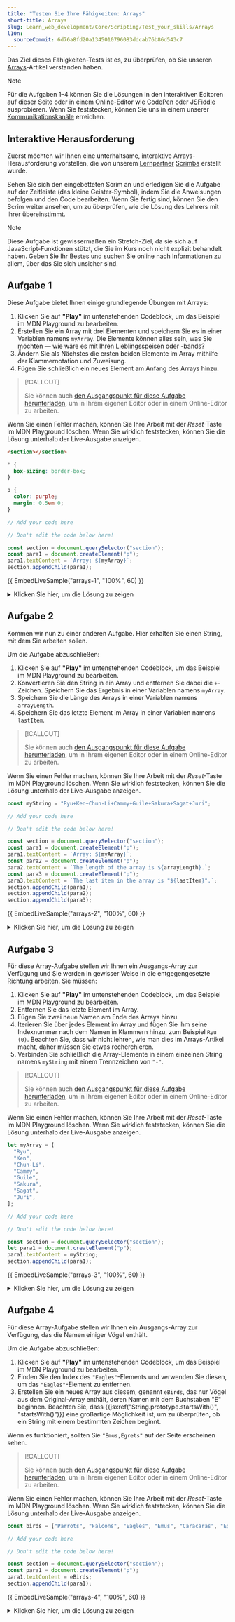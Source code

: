 ```yaml
---
title: "Testen Sie Ihre Fähigkeiten: Arrays"
short-title: Arrays
slug: Learn_web_development/Core/Scripting/Test_your_skills/Arrays
l10n:
  sourceCommit: 6d76a8fd20a1345010796083ddcab76b86d543c7
---
```


Das Ziel dieses Fähigkeiten-Tests ist es, zu überprüfen, ob Sie unseren [Arrays](/de/docs/Learn_web_development/Core/Scripting/Arrays)-Artikel verstanden haben.

> [!NOTE]
> Für die Aufgaben 1–4 können Sie die Lösungen in den interaktiven Editoren auf dieser Seite oder in einem Online-Editor wie [CodePen](https://codepen.io/) oder [JSFiddle](https://jsfiddle.net/) ausprobieren.
> Wenn Sie feststecken, können Sie uns in einem unserer [Kommunikationskanäle](/de/docs/MDN/Community/Communication_channels) erreichen.

## Interaktive Herausforderung

Zuerst möchten wir Ihnen eine unterhaltsame, interaktive Arrays-Herausforderung vorstellen, die von unserem [Lernpartner](/de/docs/MDN/Writing_guidelines/Learning_content#partner_links_and_embeds) [Scrimba](https://scrimba.com/home) erstellt wurde.

Sehen Sie sich den eingebetteten Scrim an und erledigen Sie die Aufgabe auf der Zeitleiste (das kleine Geister-Symbol), indem Sie die Anweisungen befolgen und den Code bearbeiten. Wenn Sie fertig sind, können Sie den Scrim weiter ansehen, um zu überprüfen, wie die Lösung des Lehrers mit Ihrer übereinstimmt.

<scrim-inline url="https://scrimba.com/learn-javascript-c0v/~05e" scrimtitle="Render images from an array" survey="true"></scrim-inline>

> [!NOTE]
> Diese Aufgabe ist gewissermaßen ein Stretch-Ziel, da sie sich auf JavaScript-Funktionen stützt, die Sie im Kurs noch nicht explizit behandelt haben. Geben Sie Ihr Bestes und suchen Sie online nach Informationen zu allem, über das Sie sich unsicher sind.

## Aufgabe 1

Diese Aufgabe bietet Ihnen einige grundlegende Übungen mit Arrays:

1. Klicken Sie auf **"Play"** im untenstehenden Codeblock, um das Beispiel im MDN Playground zu bearbeiten.
2. Erstellen Sie ein Array mit drei Elementen und speichern Sie es in einer Variablen namens `myArray`. Die Elemente können alles sein, was Sie möchten — wie wäre es mit Ihren Lieblingsspeisen oder -bands?
3. Ändern Sie als Nächstes die ersten beiden Elemente im Array mithilfe der Klammernotation und Zuweisung.
4. Fügen Sie schließlich ein neues Element am Anfang des Arrays hinzu.

> [!CALLOUT]
>
> Sie können auch [den Ausgangspunkt für diese Aufgabe herunterladen](https://github.com/mdn/learning-area/blob/main/javascript/introduction-to-js-1/tasks/arrays/arrays1-download.html), um in Ihrem eigenen Editor oder in einem Online-Editor zu arbeiten.

Wenn Sie einen Fehler machen, können Sie Ihre Arbeit mit der _Reset_-Taste im MDN Playground löschen. Wenn Sie wirklich feststecken, können Sie die Lösung unterhalb der Live-Ausgabe anzeigen.

<!-- Code shared across examples -->

```html hidden live-sample___arrays-1 live-sample___arrays-2 live-sample___arrays-3 live-sample___arrays-4
<section></section>
```

```css hidden live-sample___arrays-1 live-sample___arrays-2 live-sample___arrays-3 live-sample___arrays-4
* {
  box-sizing: border-box;
}

p {
  color: purple;
  margin: 0.5em 0;
}
```

<!-- Example-specific code -->

```js live-sample___arrays-1
// Add your code here

// Don't edit the code below here!

const section = document.querySelector("section");
const para1 = document.createElement("p");
para1.textContent = `Array: ${myArray}`;
section.appendChild(para1);
```

{{ EmbedLiveSample("arrays-1", "100%", 60) }}

<details>
<summary>Klicken Sie hier, um die Lösung zu zeigen</summary>

Ihr fertiges JavaScript sollte in etwa so aussehen:

```js
const myArray = ["cats", "dogs", "chickens"];

myArray[0] = "horses";
myArray[1] = "pigs";

myArray.unshift("crocodiles");

// Don't edit the code below here!
// ...
```

</details>

## Aufgabe 2

Kommen wir nun zu einer anderen Aufgabe. Hier erhalten Sie einen String, mit dem Sie arbeiten sollen.

Um die Aufgabe abzuschließen:

1. Klicken Sie auf **"Play"** im untenstehenden Codeblock, um das Beispiel im MDN Playground zu bearbeiten.
2. Konvertieren Sie den String in ein Array und entfernen Sie dabei die `+`-Zeichen. Speichern Sie das Ergebnis in einer Variablen namens `myArray`.
3. Speichern Sie die Länge des Arrays in einer Variablen namens `arrayLength`.
4. Speichern Sie das letzte Element im Array in einer Variablen namens `lastItem`.

> [!CALLOUT]
>
> Sie können auch [den Ausgangspunkt für diese Aufgabe herunterladen](https://github.com/mdn/learning-area/blob/main/javascript/introduction-to-js-1/tasks/arrays/arrays2-download.html), um in Ihrem eigenen Editor oder in einem Online-Editor zu arbeiten.

Wenn Sie einen Fehler machen, können Sie Ihre Arbeit mit der _Reset_-Taste im MDN Playground löschen. Wenn Sie wirklich feststecken, können Sie die Lösung unterhalb der Live-Ausgabe anzeigen.

```js live-sample___arrays-2
const myString = "Ryu+Ken+Chun-Li+Cammy+Guile+Sakura+Sagat+Juri";

// Add your code here

// Don't edit the code below here!

const section = document.querySelector("section");
const para1 = document.createElement("p");
para1.textContent = `Array: ${myArray}`;
const para2 = document.createElement("p");
para2.textContent = `The length of the array is ${arrayLength}.`;
const para3 = document.createElement("p");
para3.textContent = `The last item in the array is "${lastItem}".`;
section.appendChild(para1);
section.appendChild(para2);
section.appendChild(para3);
```

{{ EmbedLiveSample("arrays-2", "100%", 60) }}

<details>
<summary>Klicken Sie hier, um die Lösung zu zeigen</summary>

Ihr fertiges JavaScript sollte in etwa so aussehen:

```js
const myString = "Ryu+Ken+Chun-Li+Cammy+Guile+Sakura+Sagat+Juri";

let myArray = myString.split("+");

let arrayLength = myArray.length;

let lastItem = myArray[arrayLength - 1];

// Don't edit the code below here!
// ...
```

</details>

## Aufgabe 3

Für diese Array-Aufgabe stellen wir Ihnen ein Ausgangs-Array zur Verfügung und Sie werden in gewisser Weise in die entgegengesetzte Richtung arbeiten. Sie müssen:

1. Klicken Sie auf **"Play"** im untenstehenden Codeblock, um das Beispiel im MDN Playground zu bearbeiten.
2. Entfernen Sie das letzte Element im Array.
3. Fügen Sie zwei neue Namen am Ende des Arrays hinzu.
4. Iterieren Sie über jedes Element im Array und fügen Sie ihm seine Indexnummer nach dem Namen in Klammern hinzu, zum Beispiel `Ryu (0)`. Beachten Sie, dass wir nicht lehren, wie man dies im Arrays-Artikel macht, daher müssen Sie etwas recherchieren.
5. Verbinden Sie schließlich die Array-Elemente in einem einzelnen String namens `myString` mit einem Trennzeichen von `"-"`.

> [!CALLOUT]
>
> Sie können auch [den Ausgangspunkt für diese Aufgabe herunterladen](https://github.com/mdn/learning-area/blob/main/javascript/introduction-to-js-1/tasks/arrays/arrays3-download.html), um in Ihrem eigenen Editor oder in einem Online-Editor zu arbeiten.

Wenn Sie einen Fehler machen, können Sie Ihre Arbeit mit der _Reset_-Taste im MDN Playground löschen. Wenn Sie wirklich feststecken, können Sie die Lösung unterhalb der Live-Ausgabe anzeigen.

```js live-sample___arrays-3
let myArray = [
  "Ryu",
  "Ken",
  "Chun-Li",
  "Cammy",
  "Guile",
  "Sakura",
  "Sagat",
  "Juri",
];

// Add your code here

// Don't edit the code below here!

const section = document.querySelector("section");
let para1 = document.createElement("p");
para1.textContent = myString;
section.appendChild(para1);
```

{{ EmbedLiveSample("arrays-3", "100%", 60) }}

<details>
<summary>Klicken Sie hier, um die Lösung zu zeigen</summary>

Ihr fertiges JavaScript sollte in etwa so aussehen:

```js
let myArray = [
  "Ryu",
  "Ken",
  "Chun-Li",
  "Cammy",
  "Guile",
  "Sakura",
  "Sagat",
  "Juri",
];

myArray.pop();

myArray.push("Zangief");
myArray.push("Ibuki");

myArray.forEach(function (element, index) {
  let newElement = `${element} (${index})`;
  myArray[index] = newElement;
});

let myString = myArray.join(" - ");

// Don't edit the code below here!
// ...
```

</details>

## Aufgabe 4

Für diese Array-Aufgabe stellen wir Ihnen ein Ausgangs-Array zur Verfügung, das die Namen einiger Vögel enthält.

Um die Aufgabe abzuschließen:

1. Klicken Sie auf **"Play"** im untenstehenden Codeblock, um das Beispiel im MDN Playground zu bearbeiten.
2. Finden Sie den Index des `"Eagles"`-Elements und verwenden Sie diesen, um das `"Eagles"`-Element zu entfernen.
3. Erstellen Sie ein neues Array aus diesem, genannt `eBirds`, das nur Vögel aus dem Original-Array enthält, deren Namen mit dem Buchstaben "E" beginnen. Beachten Sie, dass {{jsxref("String.prototype.startsWith()", "startsWith()")}} eine großartige Möglichkeit ist, um zu überprüfen, ob ein String mit einem bestimmten Zeichen beginnt.

Wenn es funktioniert, sollten Sie `"Emus,Egrets"` auf der Seite erscheinen sehen.

> [!CALLOUT]
>
> Sie können auch [den Ausgangspunkt für diese Aufgabe herunterladen](https://github.com/mdn/learning-area/blob/main/javascript/introduction-to-js-1/tasks/arrays/arrays4-download.html), um in Ihrem eigenen Editor oder in einem Online-Editor zu arbeiten.

Wenn Sie einen Fehler machen, können Sie Ihre Arbeit mit der _Reset_-Taste im MDN Playground löschen. Wenn Sie wirklich feststecken, können Sie die Lösung unterhalb der Live-Ausgabe anzeigen.

```js live-sample___arrays-4
const birds = ["Parrots", "Falcons", "Eagles", "Emus", "Caracaras", "Egrets"];

// Add your code here

// Don't edit the code below here!

const section = document.querySelector("section");
const para1 = document.createElement("p");
para1.textContent = eBirds;
section.appendChild(para1);
```

{{ EmbedLiveSample("arrays-4", "100%", 60) }}

<details>
<summary>Klicken Sie hier, um die Lösung zu zeigen</summary>

Ihr fertiges JavaScript sollte in etwa so aussehen:

```js
const birds = ["Parrots", "Falcons", "Eagles", "Emus", "Caracaras", "Egrets"];

const eaglesIndex = birds.indexOf("Eagles");
birds.splice(eaglesIndex, 1);

function startsWithE(bird) {
  return bird.startsWith("E");
}
const eBirds = birds.filter(startsWithE);

// Don't edit the code below here!
// ...
```

</details>
